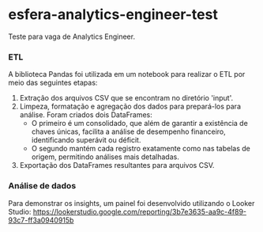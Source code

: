 # esfera-analytics-engineer-test
Teste para vaga de Analytics Engineer.

### ETL

A biblioteca Pandas foi utilizada em um notebook para realizar o ETL por meio das seguintes etapas:

1. Extração dos arquivos CSV que se encontram no diretório 'input'.
2. Limpeza, formatação e agregação dos dados para prepará-los para análise. Foram criados dois DataFrames:
    - O primeiro é um consolidado, que além de garantir a existência de chaves únicas, facilita a análise de desempenho financeiro, identificando superávit ou déficit.
    - O segundo mantém cada registro exatamente como nas tabelas de origem, permitindo análises mais detalhadas.
3. Exportação dos DataFrames resultantes para arquivos CSV.


### Análise de dados

Para demonstrar os insights, um painel foi desenvolvido utilizando o Looker Studio:
https://lookerstudio.google.com/reporting/3b7e3635-aa9c-4f89-93c7-ff3a0940915b
